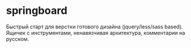 springboard
===========

Быстрый старт для верстки готового дизайна (jquery/less/sass based). Ящичек с инструментами, ненавязчивая архитектура, комментарии на русском.